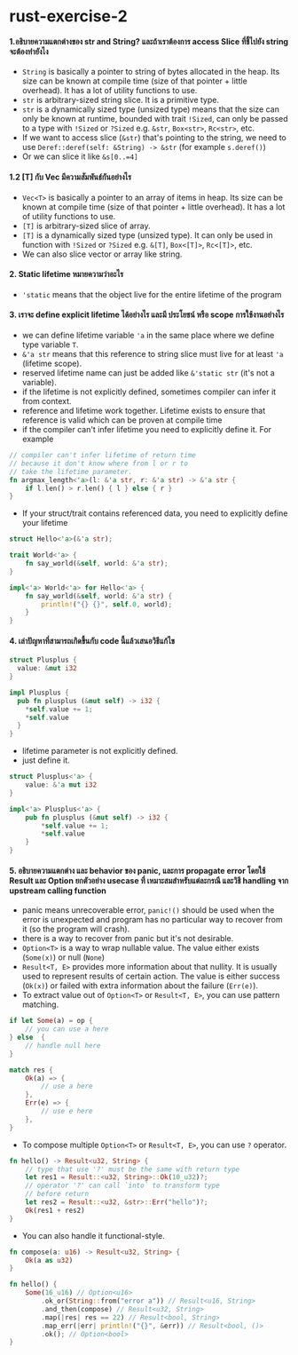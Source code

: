 # rust-exercise-2

#### 1.อธิบายความแตกต่างของ str and String? และถ้าเราต้องการ access Slice ที่ชี้ไปยัง string จะต้องทำยังไง
- `String` is basically a pointer to string of bytes allocated in the heap. Its size can be known at compile time (size of that pointer + little overhead). It has a lot of utility functions to use.
- `str` is arbitrary-sized string slice. It is a primitive type.
- `str` is a dynamically sized type (unsized type) means that the size can only be known at runtime, bounded with trait `!Sized`, can only be passed to a type with `!Sized` or `?Sized` e.g. `&str`, `Box<str>`, `Rc<str>`, etc.
- If we want to access slice (`&str`) that's pointing to the string, we need to use `Deref::deref(self: &String) -> &str` (for example `s.deref()`)
- Or we can slice it like `&s[0..=4]`

#### 1.2 [T] กับ Vec<T> มีความสัมพันธ์กันอย่างไร
- `Vec<T>` is basically a pointer to an array of items in heap. Its size can be known at compile time (size of that pointer + little overhead). It has a lot of utility functions to use.
- `[T]` is arbitrary-sized slice of array.
- `[T]` is a dynamically sized type (unsized type). It can only be used in function with `!Sized` or `?Sized` e.g. `&[T]`, `Box<[T]>`, `Rc<[T]>`, etc.
- We can also slice vector or array like string.

#### 2. Static lifetime หมายความว่าอะไร
- `'static` means that the object live for the entire lifetime of the program

#### 3. เราจะ define explicit lifetime ได้อย่างไร และมี ประโยชน์ หรือ scope การใช้งานอย่างไร
- we can define lifetime variable `'a` in the same place where we define type variable `T`.
- `&'a str` means that this reference to string slice must live for at least `'a` (lifetime scope).
- reserved lifetime name can just be added like `&'static str` (it's not a variable).
- if the lifetime is not explicitly defined, sometimes compiler can infer it from context.
- reference and lifetime work together. Lifetime exists to ensure that reference is valid which can be proven at compile time
- if the compiler can't infer lifetime you need to explicitly define it. For example
```rust
// compiler can't infer lifetime of return time
// because it don't know where from l or r to
// take the lifetime parameter.
fn argmax_length<'a>(l: &'a str, r: &'a str) -> &'a str {
    if l.len() > r.len() { l } else { r }
}
```
- If your struct/trait contains referenced data, you need to explicitly define your lifetime
```rust
struct Hello<'a>(&'a str);

trait World<'a> {
    fn say_world(&self, world: &'a str);
}

impl<'a> World<'a> for Hello<'a> {
    fn say_world(&self, world: &'a str) {
        println!("{} {}", self.0, world);
    }
}
```

#### 4. เล่าปัญหาที่สามารถเกิดขี้นกับ code นี้แล้วเสนอวิธีแก้ไข
```rust
struct Plusplus {
  value: &mut i32
}

impl Plusplus {
  pub fn plusplus (&mut self) -> i32 {
    *self.value += 1;
    *self.value
  }
}
```
- lifetime parameter is not explicitly defined.
- just define it.
```rust
struct Plusplus<'a> {
    value: &'a mut i32
}

impl<'a> Plusplus<'a> {
    pub fn plusplus (&mut self) -> i32 {
        *self.value += 1;
        *self.value
    }
}
```

#### 5. อธิบายความแตกต่าง และ behavior ของ panic,  และการ propagate error โดยใช้ Result และ Option  ยกตัวอย่าง usecase ที่ เหมาะสมสำหรับแต่ละกรณี และวิธี handling จาก upstream calling function
- panic means unrecoverable error, `panic!()` should be used when the error is unexpected and program has no particular way to recover from it (so the program will crash).
- there is a way to recover from panic but it's not desirable.
- `Option<T>` is a way to wrap nullable value. The value either exists (`Some(x)`) or null (`None`)
- `Result<T, E>` provides more information about that nullity. It is usually used to represent results of certain action. The value is either success (`Ok(x)`) or failed with extra information about the failure (`Err(e)`).
- To extract value out of `Option<T>` or `Result<T, E>`, you can use pattern matching.
```rust
if let Some(a) = op {
    // you can use a here
} else  {
    // handle null here
}

match res {
    Ok(a) => {
        // use a here
    },
    Err(e) => {
        // use e here
    },
}
```

- To compose multiple `Option<T>` or `Result<T, E>`, you can use `?` operator.

```rust
fn hello() -> Result<u32, String> {
    // type that use '?' must be the same with return type
    let res1 = Result::<u32, String>::Ok(10_u32)?;
    // operator '?' can call `into` to transform type
    // before return
    let res2 = Result::<u32, &str>::Err("hello")?;
    Ok(res1 + res2)
}
```

- You can also handle it functional-style.

```rust
fn compose(a: u16) -> Result<u32, String> {
    Ok(a as u32)
}

fn hello() {
    Some(16_u16) // Option<u16>
        .ok_or(String::from("error a")) // Result<u16, String>
        .and_then(compose) // Result<u32, String>
        .map(|res| res == 22) // Result<bool, String>
        .map_err(|err| println!("{}", &err)) // Result<bool, ()>
        .ok(); // Option<bool>
}
```
